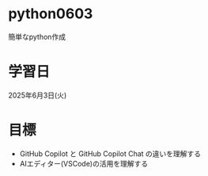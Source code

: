 # python0603
簡単なpython作成

# 学習日
2025年6月3日(火)


# 目標
-  GitHub Copilot と GitHub Copilot Chat の違いを理解する
-  AIエディター(VSCode)の活用を理解する